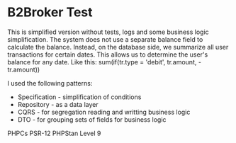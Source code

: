 # B2Broker Test
This is simplified version without tests, logs and some business logic simplification.
The system does not use a separate balance field to calculate the balance. Instead, on the database side, we summarize all user transactions for certain dates. This allows us to determine the user's balance for any date.
Like this:  sum(if(tr.type = 'debit', tr.amount, -tr.amount))

I used the following patterns:
- Specification - simplification of conditions
- Repository - as a data layer
- CQRS - for segregation reading and writting business logic
- DTO - for grouping sets of fields for business logic

PHPCs PSR-12
PHPStan Level 9